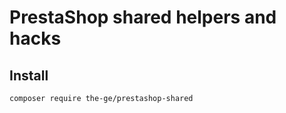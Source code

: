# PrestaShop shared helpers and hacks

## Install

```sh
composer require the-ge/prestashop-shared
```